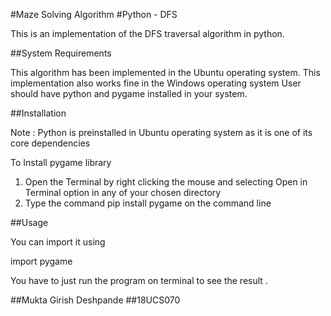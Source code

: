 #Maze Solving Algorithm
#Python - DFS

This is an implementation of the DFS traversal algorithm in python.

##System Requirements

This algorithm has been implemented in the Ubuntu operating system. This implementation also works fine in the Windows operating system
User should have python and pygame installed in your system.


##Installation

Note : Python is preinstalled in Ubuntu operating system as it is one of its core dependencies

To Install pygame library

1. Open the Terminal by right clicking the mouse and selecting Open in Terminal option in any of your chosen directory
2. Type the command pip install pygame on the command line

##Usage

You can import it using

import pygame


You have to just run the program on terminal to see the result .


##Mukta Girish Deshpande
##18UCS070
